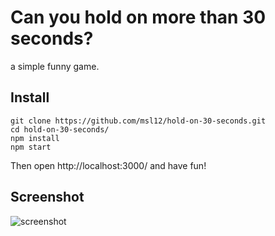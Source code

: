# Can you hold on more than 30 seconds?

a simple funny game.

## Install

```
git clone https://github.com/msl12/hold-on-30-seconds.git
cd hold-on-30-seconds/
npm install
npm start
```

Then open http://localhost:3000/ and have fun!

## Screenshot

![screenshot](http://on1m9iap9.bkt.gdipper.com/images/hold-on-30-seconds.png)